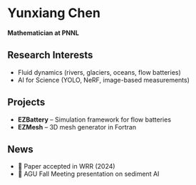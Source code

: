# Yunxiang Chen

**Mathematician at PNNL**

## Research Interests

- Fluid dynamics (rivers, glaciers, oceans, flow batteries)
- AI for Science (YOLO, NeRF, image-based measurements)

## Projects

- **EZBattery** – Simulation framework for flow batteries
- **EZMesh** – 3D mesh generator in Fortran

## News

- 📄 Paper accepted in WRR (2024)
- 🎤 AGU Fall Meeting presentation on sediment AI
